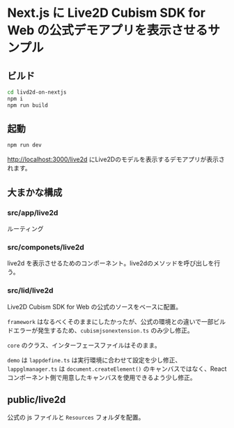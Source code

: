 # Next.js に Live2D Cubism SDK for Web の公式デモアプリを表示させるサンプル

## ビルド

```bash
cd livd2d-on-nextjs
npm i
npm run build
```

## 起動
```bash
npm run dev
```

[http://localhost:3000/live2d](http://localhost:3000/live2d) にLive2Dのモデルを表示するデモアプリが表示されます。

## 大まかな構成

### src/app/live2d

ルーティング

### src/componets/live2d

live2d を表示させるためのコンポーネント。live2dのメソッドを呼び出しを行う。

### src/lid/live2d

Live2D Cubism SDK for Web の公式のソースをベースに配置。

`framework` はなるべくそのままにしたかったが、公式の環境との違いで一部ビルドエラーが発生するため、`cubismjsonextension.ts` のみ少し修正。

`core` のクラス、インターフェースファイルはそのまま。

`demo` は `lappdefine.ts` は実行環境に合わせて設定を少し修正、`lappglmanager.ts` は  `document.createElement()` のキャンバスではなく、Reactコンポーネント側で用意したキャンバスを使用できるよう少し修正。

## public/live2d

公式の js ファイルと `Resources` フォルダを配置。
